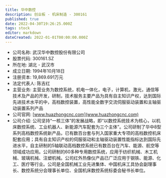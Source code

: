 ```yaml
---
title: 华中数控
description: 创业板 - 机床制造 - 300161
published: true
date: 2022-04-30T19:26:25.000Z
tags: stock
editor: markdown
dateCreated: 2022-01-01T00:00:00.000Z
---
```


- 公司名称: 武汉华中数控股份有限公司
- 股票代码: 300161.SZ
- 所在地: 湖北 - 武汉市
- 成立日期: 1994年10月18日
- 注册资本: 19,869.691万元
- 法定代表人: 陈吉红
- 主营业务: 主营业务为数控系统，机电一体化，电子，计算机，激光，通信等技术及产品的开发，研制，技术服务主要产品为具有自主知识产权，达到国际先进技术水平的中，高档数控装置，高性能全数字交流伺服驱动装置和主轴驱动装置系列产品
- 公司官网: [www.huazhongcnc.com](www.huazhongcnc.com)
- 公司介绍: 公司坚持“一核三体”的发展战略，即“以数控系统技术为核心，以机床数控系统、工业机器人、新能源汽车配套为三个主体”。公司研制了华中8型系列高档数控系统新产品，已有数百台套与列入国家重大专项的高档数控机床配套应用；具有自主知识产权的伺服驱动和主轴驱动装置性能指标达到国际先进水平，自主研制的5轴联动高档数控系统已有数百台在汽车、能源、航空等领域成功应用。公司研制的60多种专用数控系统，应用于纺织机械、木工机械、玻璃机械、注塑机械。公司红外热像仪产品已广泛应用于钢铁、能源、化工、医疗等行业。公司是全国机械工业先进集体、中国机床工具协会副理事长、数控系统分会理事长单位、全国机床数控系统标委会秘书长单位。


